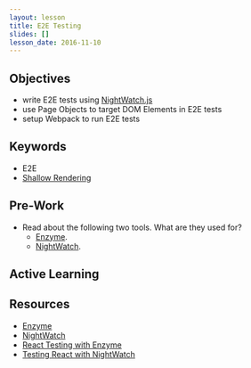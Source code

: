 ```yaml
---
layout: lesson
title: E2E Testing
slides: []
lesson_date: 2016-11-10
---
```


## Objectives

- write E2E tests using [NightWatch.js](http://nightwatchjs.org/)
- use Page Objects to target DOM Elements in E2E tests
- setup Webpack to run E2E tests

## Keywords
- E2E
- [Shallow Rendering](http://airbnb.io/enzyme/docs/api/shallow.html)

## Pre-Work
- Read about the following two tools. What are they used for?
  - [Enzyme](http://airbnb.io/enzyme/).
  - [NightWatch](http://nightwatchjs.org/guide#guide).

## Active Learning



## Resources
- [Enzyme](http://airbnb.io/enzyme/)
- [NightWatch](http://nightwatchjs.org/guide#guide)
- [React Testing with Enzyme](http://brewhouse.io/2016/03/18/accelerate-your-react-testing-with-enzyme.html)
- [Testing React with NightWatch](https://www.syncano.io/blog/testing-syncano/)
